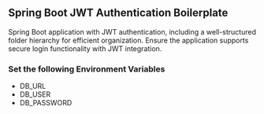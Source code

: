 ## Spring Boot JWT Authentication Boilerplate

Spring Boot application with JWT authentication, including a well-structured folder hierarchy for efficient organization. Ensure the application supports secure login functionality with JWT integration.

### Set the following Environment Variables
- DB_URL
- DB_USER
- DB_PASSWORD